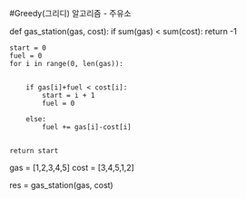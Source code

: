 #Greedy(그리디) 알고리즘 - 주유소

def gas_station(gas, cost):
    if sum(gas) < sum(cost):
        return -1
    
    start = 0
    fuel = 0
    for i in range(0, len(gas)):
        
        
        if gas[i]+fuel < cost[i]:
            start = i + 1
            fuel = 0
        
        else:
            fuel += gas[i]-cost[i]
            
    
    return start
    

gas = [1,2,3,4,5]
cost = [3,4,5,1,2]

res = gas_station(gas, cost)
